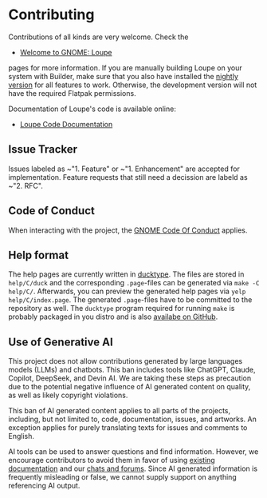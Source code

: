# Contributing

Contributions of all kinds are very welcome. Check the

- [Welcome to GNOME: Loupe](https://welcome.gnome.org/app/Loupe/)

pages for more information. If you are manually building Loupe on your system with Builder, make sure that you also have installed the [nightly version](https://welcome.gnome.org/app/Loupe/#installing-a-nightly-build) for all features to work. Otherwise, the development version will not have the required Flatpak permissions.

Documentation of Loupe's code is available online:

- [Loupe Code Documentation](https://gnome.pages.gitlab.gnome.org/loupe/doc/loupe/)

## Issue Tracker

Issues labeled as ~"1. Feature" or ~"1. Enhancement" are accepted for implementation. Feature requests that still need a decission are labeld as ~"2. RFC".

## Code of Conduct

When interacting with the project, the [GNOME Code Of Conduct](https://conduct.gnome.org/) applies.

## Help format

The help pages are currently written in [ducktype](http://projectmallard.org/ducktype/1.0/index.html). The files are stored in `help/C/duck` and the corresponding `.page`-files can be generated via `make -C help/C/`. Afterwards, you can preview the generated help pages via `yelp help/C/index.page`. The generated `.page`-files have to be committed to the repository as well. The `ducktype` program required for running `make` is probably packaged in you distro and is also [availabe on GitHub](https://github.com/projectmallard/mallard-ducktype).

## Use of Generative AI

This project does not allow contributions generated by large languages models (LLMs) and chatbots. This ban includes tools like ChatGPT, Claude, Copilot, DeepSeek, and Devin AI. We are taking these steps as precaution due to the potential negative influence of AI generated content on quality, as well as likely copyright violations.

This ban of AI generated content applies to all parts of the projects, including, but not limited to, code, documentation, issues, and artworks. An exception applies for purely translating texts for issues and comments to English.

AI tools can be used to answer questions and find information. However, we encourage contributors to avoid them in favor of using [existing documentation](https://developer.gnome.org) and our [chats and forums](https://welcome.gnome.org). Since AI generated information is frequently misleading or false, we cannot supply support on anything referencing AI output.
